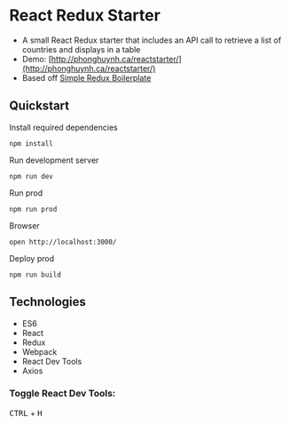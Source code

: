 # React Redux Starter

* A small React Redux starter that includes an API call to retrieve a list of countries and displays in a table
* Demo: [http://phonghuynh.ca/reactstarter/](http://phonghuynh.ca/reactstarter/)
* Based off [Simple Redux Boilerplate](https://github.com/tsaiDavid/simple-redux-boilerplate)

## Quickstart

Install required dependencies
```
npm install
```

Run development server
```
npm run dev
```

Run prod
```
npm run prod
```

Browser
```
open http://localhost:3000/
```

Deploy prod
```
npm run build
```

## Technologies

* ES6
* React
* Redux
* Webpack
* React Dev Tools
* Axios

### Toggle React Dev Tools:
<kbd>CTRL</kbd> + <kbd>H</kbd>

